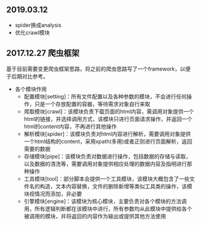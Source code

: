 ## 2019.03.12
- spider换成analysis
- 优化crawl模块

## 2017.12.27 爬虫框架
基于目前需要变更爬虫框架思路，将之前的爬虫思路写了一个framework，以便于后期对比参考。

- 各个模块作用	- 配置模块[setting]：所有文件配置以及各种参数的模块，不会进行任何操作，只是一个存放配置的容器，等待需求对象自行来取	- 爬取模块[crawl]：该模块负责下载页面的html内容，需调用对象提供一个html的链接，并选择调用方式，该模块只进行页面请求操作，并返回一个html的content内容，不再进行其他操作	- 解析模块[spider]：该模块负责对html内容进行解析，需要调用对象提供一个html结构的content，采用xpath(多用)或者正则进行页面解析，返回需要的数据	- 存储模块[pipe]：该模块负责对数据进行操作，包括数据的存储与读取，以及数据的清洗等，需要调用对象提供相应处理的数据内容及指明进行那种操作	- 工具模块[tool]：部分脚本会提供一个工具模块，该模块大概包含了一些文件名的构造，文本内容替换，文件的删除新增等类似工具类的操作，该模块视情况而添加，非必要	- 引擎模块[engine]：该模块为核心模块，主要负责对各个模块的方法调用，所有逻辑判断都在该模块中进行，所有参数均从此模块中提供给各个被调用的模块，并将返回的内容作为输出或提供其他方法使用